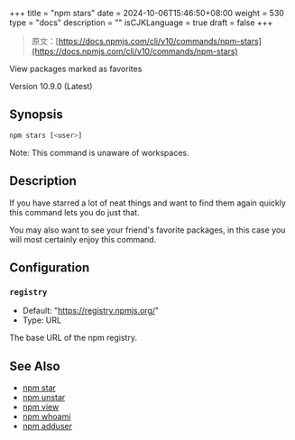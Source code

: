 +++
title = "npm stars"
date = 2024-10-06T15:46:50+08:00
weight = 530
type = "docs"
description = ""
isCJKLanguage = true
draft = false
+++

> 原文：[https://docs.npmjs.com/cli/v10/commands/npm-stars](https://docs.npmjs.com/cli/v10/commands/npm-stars)

View packages marked as favorites



Version 10.9.0 (Latest)

## Synopsis



```bash
npm stars [<user>]
```

Note: This command is unaware of workspaces.

## Description

If you have starred a lot of neat things and want to find them again quickly this command lets you do just that.

You may also want to see your friend's favorite packages, in this case you will most certainly enjoy this command.

## Configuration

### `registry`

- Default: "https://registry.npmjs.org/"
- Type: URL

The base URL of the npm registry.

## See Also

- [npm star](https://docs.npmjs.com/cli/v10/commands/npm-star)
- [npm unstar](https://docs.npmjs.com/cli/v10/commands/npm-unstar)
- [npm view](https://docs.npmjs.com/cli/v10/commands/npm-view)
- [npm whoami](https://docs.npmjs.com/cli/v10/commands/npm-whoami)
- [npm adduser](https://docs.npmjs.com/cli/v10/commands/npm-adduser)